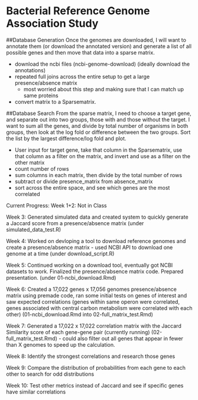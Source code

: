 # Bacterial Reference Genome Association Study

##Database Generation
Once the genomes are downloaded, I will want to annotate them (or download the annotated version) and generate a list of all possible genes and then move that data into a sparse matrix.
 - download the ncbi files (ncbi-genome-download) (ideally download the annotations)
 - repeated full joins across the entire setup to get a large presence/absence matrix
      - most worried about this step and making sure that I can match up same proteins
 - convert matrix to a Sparsematrix.


##Database Search
From the sparse matrix, I need to choose a target gene, and separate out into two groups, those with and those without the target. I want to sum all the genes, and divide by total number of organisms in both groups, then look at the log fold or difference between the two groups. Sort the list by the largest difference/log fold and plot.

 - User input for target gene, take that column in the Sparsematrix, use that column as a filter on the matrix, and invert and use as a filter on the other matrix
 - count number of rows
 - sum columns in each matrix, then divide by the total number of rows
 - subtract or divide presence_matrix from absence_matrix
 - sort across the entire space, and see which genes are the most correlated

Current Progress:
Week 1+2: Not in Class

Week 3: Generated simulated data and created system to quickly generate a Jaccard score from a presence/absence matrix (under simulated_data_test.R)

Week 4: Worked on devloping a tool to download reference genomes and create a presence/absence matrix - used NCBI API to download one genome at a time (under download_script.R)

Week 5: Continued working on a download tool, eventually got NCBI datasets to work. Finalized the presence/absence matrix code. Prepared presentation. (under 01-ncbi_download.Rmd)

Week 6: Created a 17,022 genes x 17,056 genomes presence/absence matrix using premade code, ran some initial tests on genes of interest and saw expected correlations (genes within same operon were correlated, genes associated with central carbon metabolism were correlated with each other) (01-ncbi_download.Rmd into 02-full_matrix_test.Rmd)

Week 7: Generated a 17,022 x 17,022 correlation matrix with the Jaccard Similarity score of each gene-gene pair (currently running) (02-full_matrix_test.Rmd) - could also filter out all genes that appear in fewer than X genomes to speed up the calculation.

Week 8: Identify the strongest correlations and research those genes

Week 9: Compare the distribution of probabilities from each gene to each other to search for odd distributions

Week 10: Test other metrics instead of Jaccard and see if specific genes have similar correlations

